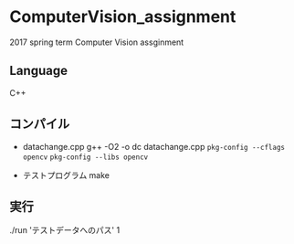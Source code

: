# ComputerVision_assignment
2017 spring term Computer Vision assginment

## Language
C++

## コンパイル
* datachange.cpp
g++ -O2 -o dc datachange.cpp `pkg-config --cflags opencv` `pkg-config --libs opencv`

* テストプログラム
make

## 実行
./run 'テストデータへのパス' 1
